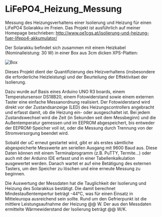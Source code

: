 # LiFePO4_Heizung_Messung
Messung des Heizungsverhaltens einer Isolierung und Heizung für einen LiFePO4 Solarakku im Freien.
Das Projekt ist ausführlich auf meiner Homepage beschrieben: http://www.oe1cgs.at/isolierung-und-heizung-fuer-lifepo4-akkumulator/

Der Solarakku befindet sich zusammen mit einem Heizkabel (Nominalleistung: 30 W) in einer Box aus 3cm dicken XPS-Platten:

![Box](https://github.com/christophschwaerzler/LiFePO4_Heizung_Messung/assets/151140591/de77048b-01fb-4393-b99c-e6d769636ab2)

Dieses Projekt dient der Quantifizierung des Heizverhaltens (insbesondere die erforderliche Heizleistung) und der Beurteilung der Effektivitaet der Isolierung.

Dazu wurde auf Basis eines Arduino UNO R3 boards, einem Temperatursensor DS18B20, einem Fotowiderstand sowie einem externen Taster eine einfache Messanordnung realisiert.
Der Fotowiderstand wird direkt vor der Zustandsanzeige (LED) des Heizungscontrollers angebracht und erfasst damit, ob die Heizung ein- oder ausgeschaltet ist.
Bei jedem Zustandswechsel wird die Zeit (in Sekunden seit dem Messbeginn) und die Außentemperatur gemessen und im EEPROM abgespeichert, bis entweder
der EEPROM-Speicher voll ist, oder die Messung durch Trennung von der Stromversorgung beendet wird.

Sobald der uC erneut gestartet wird, gibt er als erstes sämtliche abgespeicherte Messwerte am seriellen Ausgang mit 9600 Baud aus.
Diese Daten können mit einem Terminalprogramm (z.B. PuTTY, Termite...) oder auch mit der Arduino IDE erfasst und in einer Tabellenkalkulation ausgewertet werden.
Danach wartet er auf eine Betätigung des externen Tasters, um den Speicher zu löschen und eine erneute Messung zu beginnen.

Die Auswertung der Messdaten hat die Tauglichkeit der Isolierung und Heizung des Solarakkus bestätigt. Die damit berechnet Mindestaußentempertur
beträgt -44°C, was für einen Einsatz in Mitteleuropa ausreichend sein sollte. Rund um den Gefrierpunkt ist die mittlere Leistungsaufnahme der
Heizung @@ W. Der aus den Messdaten ermittelte Wärmewiderstand der Isolierung beträgt @@ W/K.
